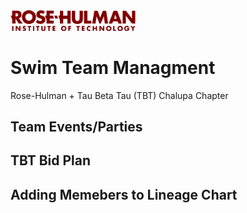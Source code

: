 <img src="./images/rose-logo.png" alt="drawing" width="200"/>

# Swim Team Managment
Rose-Hulman + Tau Beta Tau (TBT) Chalupa Chapter


## Team Events/Parties


## TBT Bid Plan



## Adding Memebers to Lineage Chart


